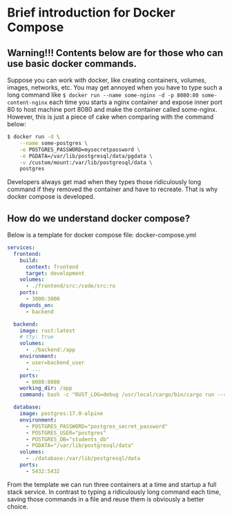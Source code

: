 # Brief introduction for Docker Compose

## Warning!!! Contents below are for those who can use basic docker commands.
Suppose you can work with docker, like creating containers, volumes, images, networks, etc. You may get annoyed when you have to type such a long command like `$ docker run --name some-nginx -d -p 8080:80 some-content-nginx` each time you starts a nginx container and expose inner port 80 to host machine port 8080 and make the container called some-nginx. However, this is just a piece of cake when comparing with the command below:
``` bash
$ docker run -d \
	--name some-postgres \
	-e POSTGRES_PASSWORD=mysecretpassword \
	-e PGDATA=/var/lib/postgresql/data/pgdata \
	-v /custom/mount:/var/lib/postgresql/data \
	postgres

```

Developers always get mad when they types those ridiculously long command if they removed the container and have to recreate. That is why docker compose is developed.

## How do we understand docker compose?
Below is a template for docker compose file: docker-compose.yml
``` yaml
services:
  frontend:
    build:
      context: frontend
      target: development
    volumes:
      - ./frontend/src:/code/src:ro
    ports:
      - 3000:3000
    depends_on:
      - backend

  backend:
    image: rust:latest
    # tty: true
    volumes:
      - ./backend:/app
    environment:
      - user=backend_user
      - ...
    ports:
      - 8080:8080
    working_dir: /app
    command: bash -c "RUST_LOG=debug /usr/local/cargo/bin/cargo run --release"

  database:
    image: postgres:17.0-alpine
    environment:
      - POSTGRES_PASSWORD="postgres_secret_password"
      - POSTGRES_USER="postgres"
      - POSTGRES_DB="students_db"
      - PGDATA="/var/lib/postgresql/data"
    volumes:
      - ./database:/var/lib/postgresql/data
    ports:
      - 5432:5432
```
From the template we can run three containers at a time and startup a full stack service. In contrast to typing a ridiculously long command each time, saving those commands in a file and reuse them is obviously a better choice.